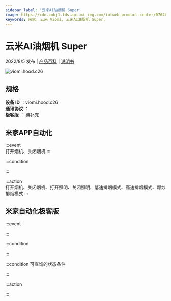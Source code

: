 ```yaml
---
sidebar_label: '云米AI油烟机 Super'
image: https://cdn.cnbj1.fds.api.mi-img.com/iotweb-product-center/0764bfe3bb1f2bb37b9c17b4ff36a0c3_1658126652478.png?GalaxyAccessKeyId=AKVGLQWBOVIRQ3XLEW&Expires=9223372036854775807&Signature=rkpaAIF+NNYe6WmkZ0VxsIBgJ48=
keywords: 米家, 云米 Viomi, 云米AI油烟机 Super, 
---
```

# 云米AI油烟机 Super

2022/8/5 发布 | [产品百科](https://home.mi.com/webapp/content/baike/product/index.html?model=viomi.hood.c26/) | [说明书](https://home.mi.com/views/introduction.html?model=viomi.hood.c26&region=cn)

![viomi.hood.c26](https://cdn.cnbj1.fds.api.mi-img.com/iotweb-product-center/0764bfe3bb1f2bb37b9c17b4ff36a0c3_1658126652478.png?GalaxyAccessKeyId=AKVGLQWBOVIRQ3XLEW&Expires=9223372036854775807&Signature=rkpaAIF+NNYe6WmkZ0VxsIBgJ48=)

## 规格  
> 
**设备 ID** ：viomi.hood.c26  
**通讯协议** ：  
**极客版**  ： 待补充 


## 米家APP自动化  

:::event  
打开烟机、关闭烟机
:::

:::condition  

:::

:::action   
打开烟机、关闭烟机、打开照明、关闭照明、低速排烟模式、高速排烟模式、爆炒排烟模式
:::

## 米家自动化极客版  

:::event  

:::

:::condition  

:::

:::condition 可查询的状态条件  

:::

:::action  

:::

        
